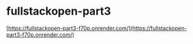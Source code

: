 # fullstackopen-part3

[https://fullstackopen-part3-f70p.onrender.com/](https://fullstackopen-part3-f70p.onrender.com/)
